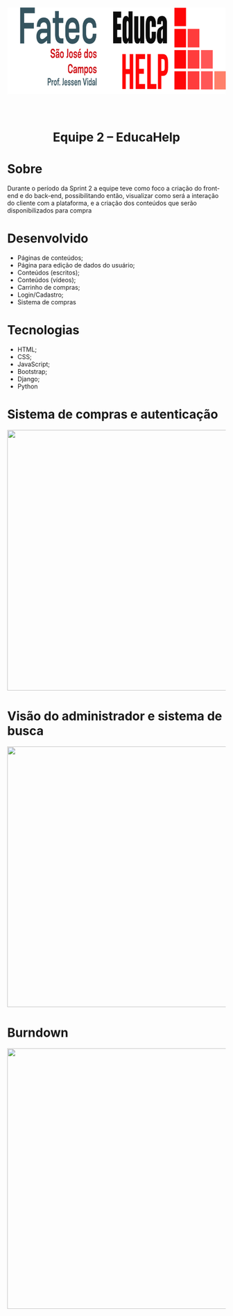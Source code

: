 <h1 ><img src = "/imagens/fatec-educa.png" width="800" height="200" /></h1>

<br>

<h1 align="center">Equipe 2 – EducaHelp</h1>

# Sobre<br/>
Durante o período da Sprint 2 a equipe teve como foco a criação do front-end e do back-end, possibilitando então, visualizar como será a interação do cliente com a plataforma, e a criação dos conteúdos que serão disponibilizados para compra

# Desenvolvido

* Páginas de conteúdos;
* Página para edição de dados do usuário;
* Conteúdos (escritos);
* Conteúdos (vídeos);
* Carrinho de compras;
* Login/Cadastro;
* Sistema de compras

# Tecnologias
* HTML;
* CSS;
* JavaScript;
* Bootstrap;
* Django;
* Python

# Sistema de compras e autenticação
<img src="/files/Sistemas de compras e autenticação.gif" width="900" height="600" />


# Visão do administrador e sistema de busca
<img src="/files/Visao administrador.gif" width="900" height="600" />


# Burndown

<img src="/burndown sprint 2.png" width="900" height="600" />